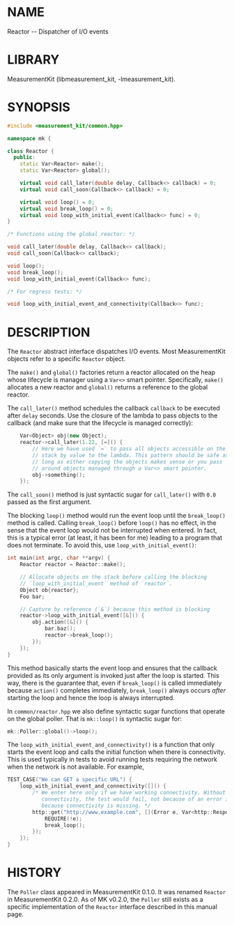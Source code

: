 # NAME
Reactor -- Dispatcher of I/O events

# LIBRARY
MeasurementKit (libmeasurement_kit, -lmeasurement_kit).

# SYNOPSIS
```C++
#include <measurement_kit/common.hpp>

namespace mk {

class Reactor {
  public:
    static Var<Reactor> make();
    static Var<Reactor> global();

    virtual void call_later(double delay, Callback<> callback) = 0;
    virtual void call_soon(Callback<> callback) = 0;

    virtual void loop() = 0;
    virtual void break_loop() = 0;
    virtual void loop_with_initial_event(Callback<> func) = 0;
}

/* Functions using the global reactor: */

void call_later(double delay, Callback<> callback);
void call_soon(Callback<> callback);

void loop();
void break_loop();
void loop_with_initial_event(Callback<> func);

/* For regress tests: */

void loop_with_initial_event_and_connectivity(Callback<> func);
```

# DESCRIPTION

The `Reactor` abstract interface dispatches I/O events. Most MeasurementKit
objects refer to a specific `Reactor` object.

The `make()` and `global()` factories return a reactor allocated on the heap whose
lifecycle is manager using a `Var<>` smart pointer. Specifically, `make()` allocates
a new reactor and `global()` returns a reference to the global reactor.

The `call_later()` method schedules the callback `callback` to be executed
after `delay` seconds. Use the closure of the lambda to pass objects to the
callback (and make sure that the lifecycle is managed correctly):

```C++
    Var<Object> obj(new Object);
    reactor->call_later(1.22, [=]() {
        // Here we have used `=` to pass all objects accessible on the
        // stack by value to the lambda. This pattern should be safe as
        // long as either copying the objects makes sense or you pass
        // around objects managed through a Var<> smart pointer.
        obj->something();
    });
```

The `call_soon()` method is just syntactic sugar for `call_later()` with
`0.0` passed as the first argument.

The blocking `loop()` method would run the event loop until the `break_loop()`
method is called. Calling `break_loop()` before `loop()` has no effect, in
the sense that the event loop would not be interrupted when entered. In fact,
this is a typical error (at least, it has been for me) leading to a program
that does not terminate. To avoid this, use `loop_with_initial_event()`:

```C++
int main(int argc, char **argv) {
    Reactor reactor = Reactor::make();

    // Allocate objects on the stack before calling the blocking
    // `loop_with_initial_event` method of `reactor`.
    Object ob{reactor};
    Foo bar;

    // Capture by reference (`&`) because this method is blocking
    reactor->loop_with_initial_event([&]() {
        obj.action([&]() {
            bar.baz();
            reactor->break_loop();
        });
    });
}
```

This method basically starts the event loop and ensures that the callback
provided as its only argument is invoked just after the loop is started. This
way, there is the guarantee that, even if `break_loop()` is called
immediately because `action()` completes immediately, `break_loop()`
always occurs *after* starting the loop and hence the loop is always interrupted.

In `common/reactor.hpp` we also define syntactic sugar functions that operate
on the global poller. That is `mk::loop()` is syntactic sugar for:

```C++
mk::Poller::global()->loop();
```

The `loop_with_initial_event_and_connectivity()` is a function that only starts the
event loop and calls the initial function when there is connectivity. This is used
typically in tests to avoid running tests requiring the network when the network is
not available. For example,

```C++
TEST_CASE("We can GET a specific URL") {
    loop_with_initial_event_and_connectivity([]() {
        /* We enter here only if we have working connectivity. Without this check for
           connectivity, the test would fail, not because of an error in the code rather
           because connectivity is missing. */
        http::get("http://www.example.com", [](Error e, Var<http::Response>) {
            REQUIRE(!e);
            break_loop();
        });
    });
}
```

# HISTORY

The `Poller` class appeared in MeasurementKit 0.1.0. It was renamed `Reactor` in
MeasurementKit 0.2.0. As of MK v0.2.0, the `Poller` still exists as a specific
implementation of the `Reactor` interface described in this manual page.
